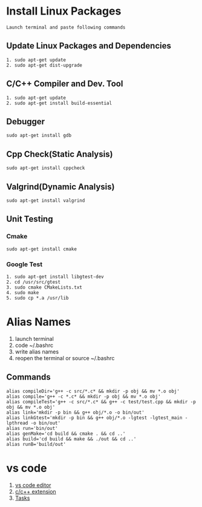 # Install Linux Packages
    Launch terminal and paste following commands 
## Update Linux Packages and Dependencies 
    1. sudo apt-get update
    2. sudo apt-get dist-upgrade
## C/C++ Compiler and Dev. Tool
    1. sudo apt-get update
    2. sudo apt-get install build-essential
## Debugger
    sudo apt-get install gdb
## Cpp Check(Static Analysis)
    sudo apt-get install cppcheck
## Valgrind(Dynamic Analysis)
    sudo apt-get install valgrind
## Unit Testing
### Cmake 
    sudo apt-get install cmake
### Google Test
    1. sudo apt-get install libgtest-dev        
    2. cd /usr/src/gtest
    3. sudo cmake CMakeLists.txt
    4. sudo make
    5. sudo cp *.a /usr/lib

# Alias Names
1. launch terminal
2. code ~/.bashrc
3. write alias names
4. reopen the terminal or source ~/.bashrc
## Commands
    alias compileDir='g++ -c src/*.c* && mkdir -p obj && mv *.o obj'
    alias compile='g++ -c *.c* && mkdir -p obj && mv *.o obj'
    alias compileTest='g++ -c src/*.c* && g++ -c test/test.cpp && mkdir -p obj && mv *.o obj'
    alias link='mkdir -p bin && g++ obj/*.o -o bin/out'
    alias linkGtest='mkdir -p bin && g++ obj/*.o -lgtest -lgtest_main -lpthread -o bin/out'
    alias run='bin/out'
    alias genMake='cd build && cmake . && cd ..'
    alias build='cd build && make && ./out && cd ..'
    alias runB='build/out'

# vs code
1. [vs code editor](https://code.visualstudio.com/Download)
2. [c/c++ extension](https://code.visualstudio.com/docs/cpp/config-linux)
3. [Tasks](https://code.visualstudio.com/docs/editor/tasks)
